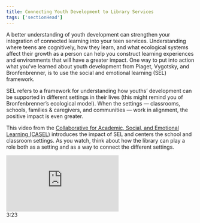 ```yaml
---
title: Connecting Youth Development to Library Services
tags: ['sectionHead']
---
```


A better understanding of youth development can strengthen your integration of connected learning into your teen services. Understanding where teens are cognitively, how they learn, and what ecological systems affect their growth as a person can help you construct learning experiences and environments that will have a greater impact. One way to put into action what you've learned about youth development from Piaget, Vygotsky, and Bronfenbrenner, is to use the social and emotional learning (SEL) framework. 

SEL refers to a framework for understanding how youths’ development can be supported in different settings in their lives (this might remind you of Bronfenbrenner’s ecological model). When the settings — classrooms, schools, families & caregivers, and communities — work in alignment, the positive impact is even greater. 

This video from the [Collaborative for Academic, Social, and Emotional Learning (CASEL)](https://casel.org/) introduces the impact of SEL and centers the school and classroom settings. As you watch, think about how the library can play a role both as a setting and as a way to connect the different settings. 

<iframe src="https://www.youtube.com/embed/Y-XNp3h3h4A" frameborder="0" allow="autoplay; encrypted-media" allowfullscreen></iframe>
<div class="videotime" style="float:none;">3:23</div>